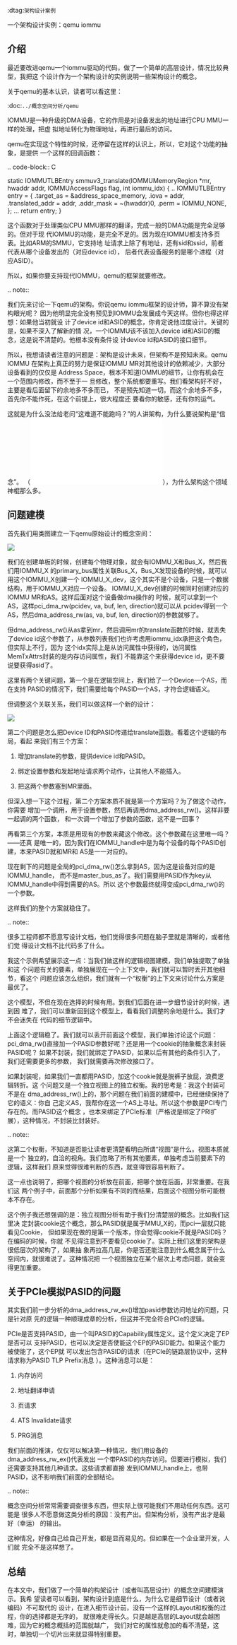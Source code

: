     
:dtag:`架构设计案例`

一个架构设计实例：qemu iommu

## 介绍

最近要改进qemu一个iommu驱动的代码，做了一个简单的高层设计，情况比较典型，我把这
个设计作为一个架构设计的实例说明一些架构设计的概念。

关于qemu的基本认识，读者可以看这里：

:doc:`../概念空间分析/qemu`

IOMMU是一种升级的DMA设备，它的作用是对设备发出的地址进行CPU MMU一样的处理，把虚
拟地址转化为物理地址，再进行最后的访问。

qemu在实现这个特性的时候，还停留在这样的认识上，所以，它对这个功能的抽象，是提供
一个这样的回调函数：

.. code-block:: C

  static IOMMUTLBEntry smmuv3_translate(IOMMUMemoryRegion *mr, hwaddr addr,
  IOMMUAccessFlags flag, int iommu_idx)
  {
  ..
  IOMMUTLBEntry entry = {
  .target_as = &address_space_memory,
  .iova = addr,
  .translated_addr = addr,
  .addr_mask = ~(hwaddr)0,
  .perm = IOMMU_NONE,
  };
  ...
  return entry;
  }

这个函数对于处理类似CPU MMU那样的翻译，完成一般的DMA功能是完全足够的。但对于现
代IOMMU的功能，是完全不足的。因为现在IOMMU都支持多页表。比如ARM的SMMU，它支持地
址请求上除了有地址，还有sid和ssid，前者代表从哪个设备发出的（对应device id），
后者代表设备服务的是哪个进程（对应ASID）。

所以，如果你要支持现代IOMMU，qemu的框架就要修改。

.. note::

  我们先来讨论一下qemu的架构。你说qemu iommu框架的设计师，算不算没有架构眼光呢？
  因为他明显完全没有预见到IOMMU会发展成今天这样。但你也得这样想：如果他当初就设
  计了device id和ASID的概念，你肯定说他过度设计。关键的是，如果不深入了解新的情
  况，一个IOMMU该不该加入device id和ASID的概念，这是说不清楚的。他根本没有条件设
  计device id和ASID的接口细节。

  所以，我想请读者注意的问题是：架构是设计未来，但架构不是预知未来。qemu IOMMU
  在架构上真正的努力是保证IOMMU MR对其他设计的依赖减少，大部分设备看到的仅仅是
  Address Space，根本不知道IOMMU的细节，让你有机会在一个范围内修改，而不至于一
  旦修改，整个系统都要重写。我们看架构好不好，主要是看后面留下的余地多不多而已，
  不是预先知道一切。而这个余地多不多，首先你不能作死，在这个前提上，很大程度还
  要看你的敏感，还有你的运气。

  这就是为什么没法给老问“这难道不能跑吗？”的人讲架构，为什么要说架构是“信念”。
  （![](架构首先是一种信念.md)），为什么架构这个领域神棍那么多。
  
## 问题建模

首先我们用类图建立一下qemu原始设计的概念空间：

![](_static/qemu_iommu_logic_view.svg)

我们在创建单板的时候，创建每个物理对象，就会有IOMMU_X和Bus_X，然后我们用IOMMU_X
的primary_bus属性关联Bus_X，Bus_X发现设备的时候，就可以用这个IOMMU_X创建一个
IOMMU_X_dev，这个其实不是个设备，只是一个数据结构，用于IOMMU_X对应一个设备。
IOMMU_X_dev创建的时候同时创建对应的IOMMU MR和AS。这样后面对这个设备做dma操作的
时候，就可以拿到一个AS，这样pci_dma_rw(pcidev, va, buf, len, direction)就可以从
pcidev得到一个AS，然后dma_address_rw(as, va, buf, len, direction)的参数就够了。

但dma_address_rw()从as拿到mr，然后调用mr的translate函数的时候，就丢失了device
id这个参数了，从参数列表我们也许考虑用iommu_idx承担这个角色，但实际上不行，因为
这个idx实际上是从访问属性中获得的，访问属性MemTxAttrs封装的是内存访问属性，我们
不能靠这个来获得device id，更不要说要获得asid了。

这里有两个关键问题，第一个是在逻辑空间上，我们给了一个Device一个AS，而在支持
PASID的情况下，我们需要给每个PASID一个AS，才符合逻辑语义。

但调整这个关联关系，我们可以做这样一个新的设计：

![](_static/qemu_iommu_logic_view_new.svg)

第二个问题是怎么把Device ID和PASID传递给translate函数。看着这个逻辑的布局，看起
来我们有三个方案：

1. 增加translate的参数，提供device id和PASID。

2. 绑定设置参数和发起地址请求两个动作，让其他人不能插入。

3. 把这两个参数塞到MR里面。

但深入想一下这个过程，第二个方案本质不就是第一个方案吗？为了做这个动作，你需要
增加一个调用，用于设置参数，然后再调用dma_address_rw()。这样非要一起调的两个函数，
和一次调一个增加了参数的函数，这不是一回事？

再看第三个方案，本质是用现有的参数来藏这个修改。这个参数藏在这里唯一吗？——还真
是唯一的，因为我们在IOMMU_handle中是为每个设备的每个PASID创建，本来PASID就和MR和
AS是一一对应的。

现在剩下的问题是全局的pci_dma_rw()怎么拿到AS，因为这是设备对应的是IOMMU_handle，
而不是master_bus_as了。我们需要用PASID作为key从IOMMU_handle中得到需要的AS。所以
这个参数最终就得变成pci_dma_rw()的一个参数。

这样我们的整个方案就稳住了。

.. note::

  很多工程师都不愿意写设计文档，他们觉得很多问题在脑子里就是清晰的，或者他们觉
  得设计文档不比代码多了什么。

  我这个示例希望展示这一点：当我们做这样的逻辑视图建模，我们单独提取了单独和这
  个问题有关的要素，单独展现在一个上下文中，我们就可以暂时丢开其他细节，看这个
  问题应该怎么组织，我们就有一个“权衡”的上下文来讨论什么方案是最优了。

  这个模型，不但在现在选择的时候有用。到我们后面在进一步细节设计的时候，遇到困
  难了，我们可以重新回到这个模型上，看看我们调整的余地是什么。我们才不会迷失在
  代码的细节逻辑中。

上面这个逻辑稳了。我们就可以丢开前面这个模型，我们单独讨论这个问题：
pci_dma_rw()直接加一个PASID参数好呢？还是用一个cookie的抽象概念来封装PASID呢？
如果不封装，我们就绑定了PASID，如果以后有其他的条件引入了，我们还需要更多的参数，
我们就需要再次修改接口了。

如果封装呢，如果我们一直都用PASID，加这个cookie就是脱裤子放屁，浪费逻辑转折。这
个问题又是一个独立视图上的独立权衡。我的思考是：我这个封装可不是在
dma_address_rw()上的，那个问题在我们前面的建模中，已经继续保持了它的语义：你自
己定义AS，我帮你在这一个AS上寻址。所以这个参数是PCI专门存在的。而PASID这个概念
，也本来绑定了PCIe标准（严格说是绑定了PRI扩展），这种情况，不封装比封装好。

.. note::

  这第二个权衡，不知道是否能让读者更清楚看明白所谓“视图”是什么。视图本质就是一个
  独立的，自洽的视角。我们忽略了所有其他要素，单独考虑当前要素下的逻辑，这样我们
  原来觉得很难判断的东西，就变得很容易判断了。

  这一点也说明了，把哪个视图的分析放在前面，把哪个放在后面，非常重要。在我们这
  两个例子中，前面那个分析如果有不同的而结果，后面这个视图分析可能根本不存在。

  这个例子我还想强调的是：独立视图分析有助于我们分清楚层的概念。比如我们这里决
  定封装cookie这个概念，那么PASID就是属于MMU_X的，而pci一层就只能看见Cookie，
  但如果现在做的是第一个版本，你会觉得cookie不就是PASID吗？在编码的时候，你就
  不见得注意到不要看见cookie了。实际上我们这里的架构是很低层次的架构了，如果抽
  象再拉高几层，你是否还能注意到什么概念属于什么空间内，就很难说了。这种情况把
  一个视图独立在某个层次上考虑问题，就会变得更加重要。

## 关于PCIe模拟PASID的问题
其实我们前一步分析的dma_address_rw_ex()增加pasid参数访问地址的问题，只是针对原
先的逻辑一种顺理成章的分析，但这并不完全符合PCIe的逻辑。

PCIe是否支持PASID，由一个叫PASID的Capability属性定义。这个定义决定了EP是否可以
支持PASID，也可以决定是否使能这个EP的PASID能力。如果这个能力被使能了，这个EP就
可以发出包含PASID的请求（在PCIe的链路层协议中，这种请求称为PASID TLP Prefix消息
）。这种消息可以是：

1. 内存访问

2. 地址翻译申请

3. 页请求

4. ATS Invalidate请求

5. PRG消息

我们前面的推演，仅仅可以解决第一种情况，我们用设备的dma_address_rw_ex()代表发出
一个带PASID的内存访问。但要进行模拟，我们还需要支持其他几种请求。这些请求都直接
发到IOMMU_handle上，也带PASID，这不影响我们前面的全部结论。

.. note::

  概念空间分析常常需要调查很多东西，但实际上很可能我们不用动任何东西。这可能是
  很多人不愿意做这类分析的原因：没有产出。但架构分析，没有产出才是最好（幸运）
  的输出。

  这种情况，好像自己给自己开发，都是显而易见的。但如果在一个企业里开发，人们就
  完全不是这样想了。

## 总结
在本文中，我们做了一个简单的构架设计（或者叫高层设计）的概念空间建模演示。我希
望读者可以看到，架构设计到底是什么，为什么它是细节设计（或者说编码）不可取代的
设计，在进入细节设计前，没有一个这样的Layout和权衡的过程，你的选择都是无序的，
就很难走得长久。只是越是高层的Layout就会越困难，因为它的概念概括的范围就越广，
我们对它的属性就愈加的看不清楚，这时，单独切一个切片出来就显得特别重要。
